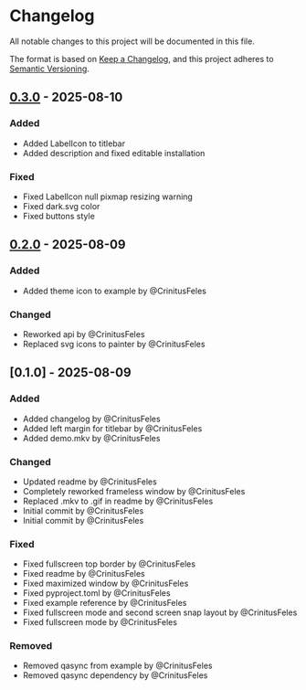# Changelog

All notable changes to this project will be documented in this file.

The format is based on [Keep a Changelog](https://keepachangelog.com/en/1.0.0/),
and this project adheres to [Semantic Versioning](https://semver.org/spec/v2.0.0.html).

## [0.3.0] - 2025-08-10

### Added
- Added LabelIcon to titlebar
- Added description and fixed editable installation

### Fixed
- Fixed LabelIcon null pixmap resizing warning
- Fixed dark.svg color
- Fixed buttons style

## [0.2.0] - 2025-08-09

### Added
- Added theme icon to example by @CrinitusFeles

### Changed
- Reworked api by @CrinitusFeles
- Replaced svg icons to painter by @CrinitusFeles

## [0.1.0] - 2025-08-09

### Added
- Added changelog by @CrinitusFeles
- Added left margin for titlebar by @CrinitusFeles
- Added demo.mkv by @CrinitusFeles

### Changed
- Updated readme by @CrinitusFeles
- Completely reworked frameless window by @CrinitusFeles
- Replaced .mkv to .gif in readme by @CrinitusFeles
- Initial commit by @CrinitusFeles
- Initial commit by @CrinitusFeles

### Fixed
- Fixed fullscreen top border by @CrinitusFeles
- Fixed readme by @CrinitusFeles
- Fixed maximized window by @CrinitusFeles
- Fixed pyproject.toml by @CrinitusFeles
- Fixed example reference by @CrinitusFeles
- Fixed fullscreen mode and second screen snap layout by @CrinitusFeles
- Fixed fullscreen mode by @CrinitusFeles

### Removed
- Removed qasync from example by @CrinitusFeles
- Removed qasync dependency by @CrinitusFeles

[0.3.0]: https://github.com/CrinitusFeles/PyQt-Frameless-Window/compare/v0.2.0..0.3.0
[0.2.0]: https://github.com/CrinitusFeles/PyQt-Frameless-Window/compare/v0.1.0..v0.2.0

<!-- generated by git-cliff -->
